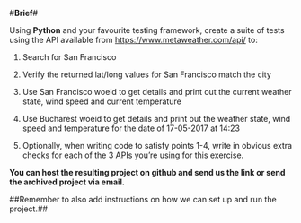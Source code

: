 #**Brief**#

Using **Python** and your favourite testing framework, create a suite of tests using the API available from https://www.metaweather.com/api/ to:

1.	Search for San Francisco

2.	Verify the returned lat/long values for San Francisco match the city

3.	Use San Francisco woeid to get details and print out the current weather state, wind speed and current temperature

4.	Use Bucharest woeid to get details and print out the weather state, wind speed and temperature for the date of 17-05-2017 at 14:23

5.	Optionally, when writing code to satisfy points 1-4, write in obvious extra checks for each of the 3 APIs you’re using for this exercise.

**You can host the resulting project on github and send us the link or send the archived project via email.**

##Remember to also add instructions on how we can set up and run the project.##
